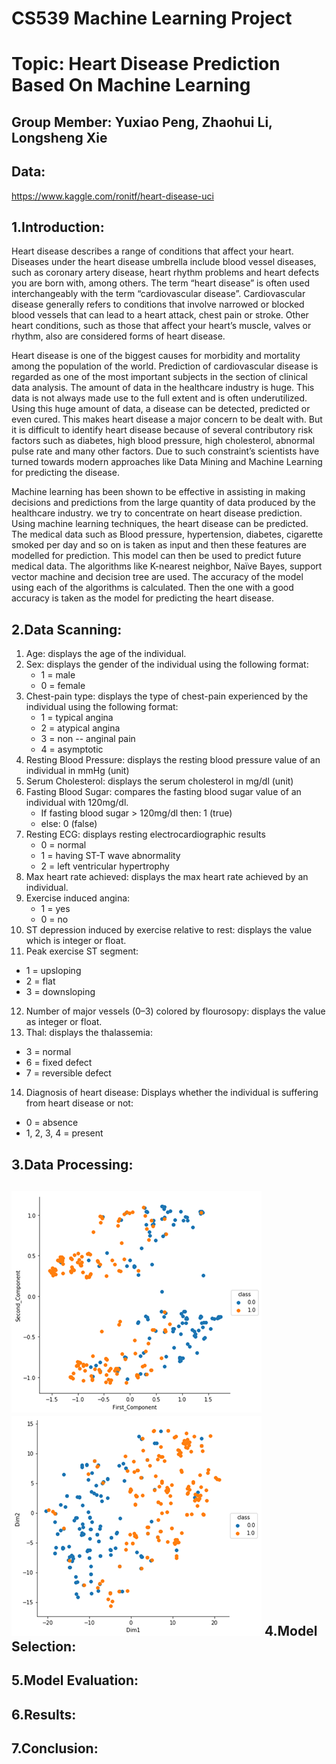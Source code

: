 CS539 Machine Learning Project
===
Topic: Heart Disease Prediction Based On Machine Learning
===

Group Member: Yuxiao Peng, Zhaohui Li, Longsheng Xie
---
Data:
---
https://www.kaggle.com/ronitf/heart-disease-uci


1.Introduction:
---
Heart disease describes a range of conditions that affect your heart. Diseases under the heart disease umbrella include blood vessel diseases, such as coronary artery disease, heart rhythm problems and heart defects you are born with, among others. The term “heart disease” is often used interchangeably with the term “cardiovascular disease”. Cardiovascular disease generally refers to conditions that involve narrowed or blocked blood vessels that can lead to a heart attack, chest pain or stroke. Other heart conditions, such as those that affect your heart’s muscle, valves or rhythm, also are considered forms of heart disease.

Heart disease is one of the biggest causes for morbidity and mortality among the population of the world. Prediction of cardiovascular disease is regarded as one of the most important subjects in the section of clinical data analysis. The amount of data in the healthcare industry is huge. This data is not always made use to the full extent and is often underutilized. Using this huge amount of data, a disease can be detected, predicted or even cured. This makes heart disease a major concern to be dealt with. But it is difficult to identify heart disease because of several contributory risk factors such as diabetes, high blood pressure, high cholesterol, abnormal pulse rate and many other factors. Due to such constraint’s scientists have turned towards modern approaches like Data Mining and Machine Learning for predicting the disease.

Machine learning has been shown to be effective in assisting in making decisions and predictions from the large quantity of data produced by the healthcare industry. we try to concentrate on heart disease prediction. Using machine learning techniques, the heart disease can be predicted. The medical data such as Blood pressure, hypertension, diabetes, cigarette smoked per day and so on is taken as input and then these features are modelled for prediction. This model can then be used to predict future medical data. The algorithms like K-nearest neighbor, Naïve Bayes, support vector machine and decision tree are used. The accuracy of the model using each of the algorithms is calculated. Then the one with a good accuracy is taken as the model for predicting the heart disease.

2.Data Scanning:
---
1. Age: displays the age of the individual.
2. Sex: displays the gender of the individual using the following format:
   * 1 = male
   * 0 = female
3. Chest-pain type: displays the type of chest-pain experienced by the individual using the following format:
   * 1 = typical angina
   * 2 = atypical angina
   * 3 = non -- anginal pain
   * 4 = asymptotic
4. Resting Blood Pressure: displays the resting blood pressure value of an individual in mmHg (unit)
5. Serum Cholesterol: displays the serum cholesterol in mg/dl (unit)
6. Fasting Blood Sugar: compares the fasting blood sugar value of an individual with 120mg/dl.
   * If fasting blood sugar > 120mg/dl then: 1 (true)
   * else: 0 (false)
7. Resting ECG: displays resting electrocardiographic results
   * 0 = normal
   * 1 = having ST-T wave abnormality
   * 2 = left ventricular hypertrophy
8. Max heart rate achieved: displays the max heart rate achieved by an individual.
9. Exercise induced angina:
   * 1 = yes
   * 0 = no
10. ST depression induced by exercise relative to rest: displays the value which is integer or float.
11. Peak exercise ST segment:
* 1 = upsloping
* 2 = flat
* 3 = downsloping
12. Number of major vessels (0–3) colored by flourosopy: displays the value as integer or float.
13. Thal: displays the thalassemia:
   * 3 = normal
   * 6 = fixed defect
   * 7 = reversible defect
14. Diagnosis of heart disease: Displays whether the individual is suffering from heart disease or not:
   * 0 = absence
   * 1, 2, 3, 4 = present

3.Data Processing:
---
![image](image/9.png)
![image](image/10.png)
4.Model Selection:
---

5.Model Evaluation:
---

6.Results:
---

7.Conclusion:
---

